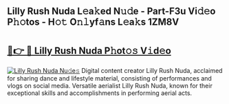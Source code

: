 ## Lilly Rush Nuda L𝚎a𝚔ed N𝚞𝚍e - Part-F3u Vi𝚍𝚎o P𝚑𝚘tos - H𝚘𝚝 O𝚗𝚕yf𝚊ns L𝚎a𝚔s 1ZM8V

# <h2><a href="http://kf2t8t.oniu.top/?m=Lilly+Rush+Nuda">🔗👉 🔴 Lilly Rush Nuda P𝚑ot𝚘𝚜 V𝚒d𝚎o</a></h2>

[![Lilly Rush Nuda Nu𝚍e𝚜](https://i.imgur.com/0qMVB7G.gif)](http://kf2t8t.oniu.top/?m=Lilly+Rush+Nuda)
Digital content creator Lilly Rush Nuda, acclaimed for sharing dance and lifestyle material, consisting of performances and vlogs on social media. Versatile aerialist Lilly Rush Nuda, known for their exceptional skills and accomplishments in performing aerial acts.  
